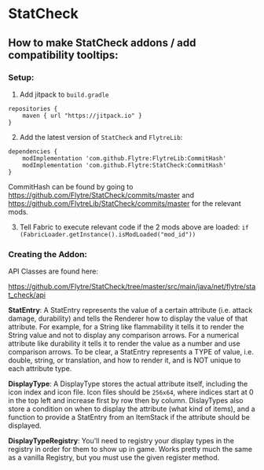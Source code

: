 # StatCheck


## How to make StatCheck addons / add compatibility tooltips:

### Setup:

1. Add jitpack to `build.gradle`
```
repositories {
	maven { url "https://jitpack.io" }
}
```

2. Add the latest version of `StatCheck` and `FlytreLib`:
```
dependencies {
	modImplementation 'com.github.Flytre:FlytreLib:CommitHash'
	modImplementation 'com.github.Flytre:StatCheck:CommitHash'
}
```
CommitHash can be found by going to https://github.com/Flytre/StatCheck/commits/master and https://github.com/FlytreLib/StatCheck/commits/master for the relevant mods.

3. Tell Fabric to execute relevant code if the 2 mods above are loaded: `if (FabricLoader.getInstance().isModLoaded("mod_id"))`


### Creating the Addon:

API Classes are found here: 

https://github.com/Flytre/StatCheck/tree/master/src/main/java/net/flytre/stat_check/api 

**StatEntry**: 
A StatEntry represents the value of a certain attribute (i.e. attack damage, durability) and tells the Renderer how to display the value of that attribute. 
For example, for a String like flammability it tells it to render the String value and not to display any comparison arrows. 
For a numerical attribute like durability it tells it to render the value as a number and use comparison arrows.
To be clear, a StatEntry represents a TYPE of value, i.e. double, string, or translation, and how to render it, and is NOT unique to each attribute type.

**DisplayType**:
A DisplayType stores the actual attribute itself, including the icon index and icon file. Icon files should be `256x64`, where indices start at 0 in the top left and increase first by row then by column.
DislayTypes also store a condition on when to display the attribute (what kind of items), and a function to provide a StatEntry from an ItemStack if the attribute should be displayed.

**DisplayTypeRegistry**:
You'll need to registry your display types in the registry in order for them to show up in game. Works pretty much the same as a vanilla Registry, but you must use the given register method.


